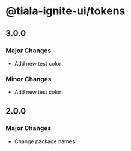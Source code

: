 # @tiala-ignite-ui/tokens

## 3.0.0

### Major Changes

- Add new test color

### Minor Changes

- Add new test color

## 2.0.0

### Major Changes

- Change package names
